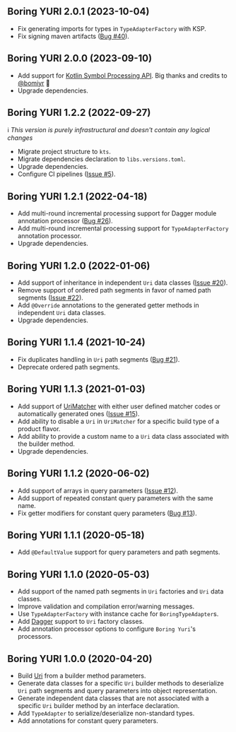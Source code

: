 ## Boring YURI 2.0.1 (2023-10-04)
* Fix generating imports for types in `TypeAdapterFactory` with KSP.
* Fix signing maven artifacts ([Bug #40](https://github.com/anton-novikau/boringYURI/issues/40)).

## Boring YURI 2.0.0 (2023-09-10)
* Add support for [Kotlin Symbol Processing API](https://kotlinlang.org/docs/ksp-overview.html). Big thanks and credits to [@bomiyr](https://github.com/bomiyr) :tada:
* Upgrade dependencies.

## Boring YURI 1.2.2 (2022-09-27)
:information_source: _This version is purely infrastructural and doesn't contain any logical changes_

* Migrate project structure to `kts`.
* Migrate dependencies declaration to `libs.versions.toml`.
* Upgrade dependencies.
* Configure CI pipelines ([Issue #5](https://github.com/anton-novikau/boringYURI/issues/5)).

## Boring YURI 1.2.1 (2022-04-18)
* Add multi-round incremental processing support for Dagger module annotation processor ([Bug #26](https://github.com/anton-novikau/boringYURI/issues/26)).
* Add multi-round incremental processing support for `TypeAdapterFactory` annotation processor.
* Upgrade dependencies.

## Boring YURI 1.2.0 (2022-01-06)
* Add support of inheritance in independent `Uri` data classes ([Issue #20](https://github.com/anton-novikau/boringYURI/issues/20)).
* Remove support of ordered path segments in favor of named path segments ([Issue #22](https://github.com/anton-novikau/boringYURI/issues/22)).
* Add `@Override` annotations to the generated getter methods in independent `Uri` data classes.
* Upgrade dependencies.

## Boring YURI 1.1.4 (2021-10-24)

* Fix duplicates handling in `Uri` path segments ([Bug #21](https://github.com/anton-novikau/boringYURI/issues/21)).
* Deprecate ordered path segments.

## Boring YURI 1.1.3 (2021-01-03)

* Add support of [UriMatcher][3] with either user defined matcher codes or automatically generated
  ones ([Issue #15](https://github.com/anton-novikau/boringYURI/issues/15)).
* Add ability to disable a `Uri` in `UriMatcher` for a specific build type of a product flavor.
* Add ability to provide a custom name to a `Uri` data class associated with the builder method.
* Upgrade dependencies.

## Boring YURI 1.1.2 (2020-06-02)

* Add support of arrays in query parameters ([Issue #12](https://github.com/anton-novikau/boringYURI/issues/12)).
* Add support of repeated constant query parameters with the same name.
* Fix getter modifiers for constant query parameters ([Bug #13](https://github.com/anton-novikau/boringYURI/issues/13)).

## Boring YURI 1.1.1 (2020-05-18)

* Add `@DefaultValue` support for query parameters and path segments. 

## Boring YURI 1.1.0 (2020-05-03)

* Add support of the named path segments in `Uri` factories and `Uri` data classes.
* Improve validation and compilation error/warning messages.
* Use `TypeAdapterFactory` with instance cache for `BoringTypeAdapter`s.
* Add [Dagger][2] support to `Uri` factory classes.
* Add annotation processor options to configure `Boring Yuri`'s processors. 

## Boring YURI 1.0.0 (2020-04-20)

* Build [Uri][1] from a builder method parameters.
* Generate data classes for a specific `Uri` builder methods to deserialize `Uri` path segments
  and query parameters into object representation.
* Generate independent data classes that are not associated with a specific `Uri` builder method
  by an interface declaration.
* Add `TypeAdapter` to serialize/deserialize non-standard types.
* Add annotations for constant query parameters.

[1]: https://developer.android.com/reference/android/net/Uri
[2]: https://github.com/google/dagger/
[3]: https://developer.android.com/reference/android/content/UriMatcher
